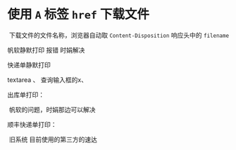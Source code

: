 # 使用 `A` 标签 `href` 下载文件

​	下载文件的文件名称，浏览器自动取 `Content-Disposition` 响应头中的 `filename`



帆软静默打印 报错 时娟解决

快递单静默打印



textarea 、 查询输入框的x、







出库单打印：	

​	帆软的问题，时娟那边可以解决

顺丰快递单打印：

​	旧系统 目前使用的第三方的速达

​	